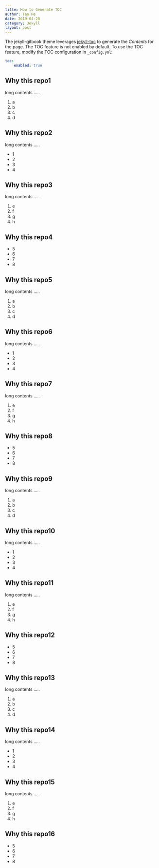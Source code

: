 ```yaml
---
title: How to Generate TOC
author: Tao He
date: 2019-04-28
category: Jekyll
layout: post
---
```


The jekyll-gitbook theme leverages [jekyll-toc][1] to generate the *Contents* for the page.
The TOC feature is not enabled by default. To use the TOC feature, modify the TOC
configuration in `_config.yml`:

```yaml
toc:
    enabled: true
```

Why this repo1
-------------

long contents .....

1. a
2. b
3. c
4. d

Why this repo2
-------------

long contents .....

+ 1
+ 2
+ 3
+ 4

Why this repo3
-------------

long contents .....

1. e
2. f
3. g
4. h

Why this repo4
-------------

+ 5
+ 6
+ 7
+ 8

Why this repo5
-------------

long contents .....

1. a
2. b
3. c
4. d

Why this repo6
-------------

long contents .....

+ 1
+ 2
+ 3
+ 4

Why this repo7
-------------

long contents .....

1. e
2. f
3. g
4. h

Why this repo8
-------------

+ 5
+ 6
+ 7
+ 8

Why this repo9
-------------

long contents .....

1. a
2. b
3. c
4. d

Why this repo10
-------------

long contents .....

+ 1
+ 2
+ 3
+ 4

Why this repo11
-------------

long contents .....

1. e
2. f
3. g
4. h

Why this repo12
-------------

+ 5
+ 6
+ 7
+ 8

Why this repo13
-------------

long contents .....

1. a
2. b
3. c
4. d

Why this repo14
-------------

long contents .....

+ 1
+ 2
+ 3
+ 4

Why this repo15
-------------

long contents .....

1. e
2. f
3. g
4. h

Why this repo16
-------------

+ 5
+ 6
+ 7
+ 8

[1]: https://github.com/allejo/jekyll-toc
